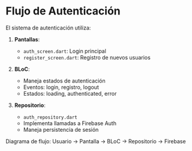 # Flujo de Autenticación

El sistema de autenticación utiliza:

1. **Pantallas**:
   - `auth_screen.dart`: Login principal
   - `register_screen.dart`: Registro de nuevos usuarios

2. **BLoC**:
   - Maneja estados de autenticación
   - Eventos: login, registro, logout
   - Estados: loading, authenticated, error

3. **Repositorio**:
   - `auth_repository.dart`
   - Implementa llamadas a Firebase Auth
   - Maneja persistencia de sesión

Diagrama de flujo:
Usuario -> Pantalla -> BLoC -> Repositorio -> Firebase